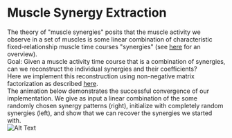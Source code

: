 # Muscle Synergy Extraction


The theory of "muscle synergies" posits that the muscle activity we observe in a set of muscles is some linear combination of characteristic
fixed-relationship muscle time courses "synergies" (see
[here](https://papers.nips.cc/paper/1974-modularity-in-the-motor-system-decomposition-of-muscle-patterns-as-combinations-of-time-varying-synergies.pdf) for an overview).   
Goal: Given a muscle activity time course that is a combination of synergies, can we reconstruct the individual synergies and their coefficients?  
Here we implement this reconstruction using non-negative matrix factorization as described [here](https://www.researchgate.net/publication/10921359_Combinations_of_muscle_synergies_in_the_construction_of_a_natural_motor_behavior).  
The animation below demonstrates the successful convergence of our implementation. We give as input a linear combination of the some randomly chosen synergy patterns (right), initialize with completely random synergies (left), and show that we can recover the synergies we started with.  
![Alt Text](https://media.giphy.com/media/ZcRNsz54Bbvj3xwhpa/giphy.gif)
